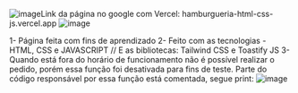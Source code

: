 ![image](https://github.com/user-attachments/assets/9f2eca38-fc32-471b-9526-0131e838de74)Link da página no google com Vercel: hamburgueria-html-css-js.vercel.app
![image](https://github.com/user-attachments/assets/fa5edcb6-3375-4d02-a34b-2ef0c1e2949e)

1- Página feita com fins de aprendizado
2- Feito com as tecnologias - HTML, CSS e JAVASCRIPT // E as bibliotecas: Tailwind CSS e Toastify JS
3- Quando está fora do horário de funcionamento não é possível realizar o pedido, porém essa função foi desativada para fins de teste.
Parte do código responsável por essa função está comentada, segue print: 
![image](https://github.com/Bieel1025/Hamburgueria-html-css-js/assets/133724419/5c6940dd-58f0-4a4e-81a6-102a385573a2)




